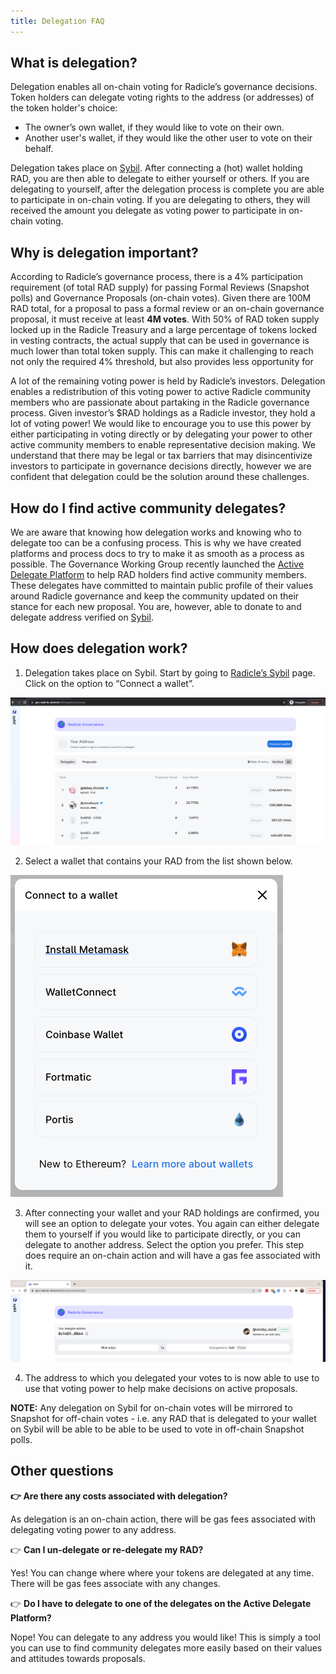 ```yaml
---
title: Delegation FAQ
---
```


## What is delegation?

Delegation enables all on-chain voting for Radicle’s governance decisions. Token holders can delegate voting rights to
the address (or addresses) of the token holder's choice:

- The owner’s own wallet, if they would like to vote on their own.
- Another user's wallet, if they would like the other user to vote on their behalf.

Delegation takes place on [Sybil](https://gov.radicle.network/#/delegates/radicle). After connecting a (hot) wallet
holding RAD, you are then able to delegate to either yourself or others. If you are delegating to yourself, after the
delegation process is complete you are able to participate in on-chain voting. If you are delegating to others, they
will received the amount you delegate as voting power to participate in on-chain voting.

## Why is delegation important?

According to Radicle’s governance process, there is a 4% participation requirement (of total RAD supply) for passing
Formal Reviews (Snapshot polls) and Governance Proposals (on-chain votes). Given there are 100M RAD total, for a
proposal to pass a formal review or an on-chain governance proposal, it must receive at least **4M votes**. With 50% of
RAD token supply locked up in the Radicle Treasury and a large percentage of tokens locked in vesting contracts, the
actual supply that can be used in governance is much lower than total token supply. This can make it challenging to
reach not only the required 4% threshold, but also provides less opportunity for

A lot of the remaining voting power is held by Radicle’s investors. Delegation enables a redistribution of this voting
power to active Radicle community members who are passionate about partaking in the Radicle governance process. Given
investor’s $RAD holdings as a Radicle investor, they hold a lot of voting power! We would like to encourage you to use
this power by either participating in voting directly or by delegating your power to other active community members to
enable representative decision making. We understand that there may be legal or tax barriers that may disincentivize
investors to participate in governance decisions directly, however we are confident that delegation could be the
solution around these challenges.

## How do I find active community delegates?

We are aware that knowing how delegation works and knowing who to delegate too can be a confusing process. This is why
we have created platforms and process docs to try to make it as smooth as a process as possible. The Governance Working
Group recently launched the [Active Delegate Platform](https://www.notion.so/02bd9d2ca1b64e04bc92dc93ff823afb) to help
RAD holders find active community members. These delegates have committed to maintain public profile of their values
around Radicle governance and keep the community updated on their stance for each new proposal. You are, however, able
to donate to and delegate address verified on [Sybil](https://sybil.org/#/delegates/radicle).

## How does delegation work?

1. Delegation takes place on Sybil. Start by going to [Radicle’s Sybil](https://sybil.org/#/delegates/radicle) page.
   Click on the option to “Connect a wallet”.

![Visit Radicle on Sybil](/img/delegation_01.png)

2. Select a wallet that contains your RAD from the list shown below.

![Select a wallet](/img/delegation_02.png)

3. After connecting your wallet and your RAD holdings are confirmed, you will see an option to delegate your votes. You
   again can either delegate them to yourself if you would like to participate directly, or you can delegate to another
   address. Select the option you prefer. This step does require an on-chain action and will have a gas fee associated
   with it.

![Choose how to delegate your votes](/img/delegation_03.png)

4. The address to which you delegated your votes to is now able to use to use that voting power to help make decisions
   on active proposals. 

**NOTE:** Any delegation on Sybil for on-chain votes will be mirrored to Snapshot for off-chain votes - i.e. any RAD
that is delegated to your wallet on Sybil will be able to be able to be used to vote in off-chain Snapshot polls.

## Other questions

**👉 Are there any costs associated with delegation?**

As delegation is an on-chain action, there will be gas fees associated with delegating voting power to any address.

👉 **Can I un-delegate or re-delegate my RAD?**

Yes! You can change where where your tokens are delegated at any time. There will be gas fees associate with any
changes.

👉 **Do I have to delegate to one of the delegates on the Active Delegate Platform?**

Nope! You can delegate to any address you would like! This is simply a tool you can use to find community delegates more
easily based on their values and attitudes towards proposals.
